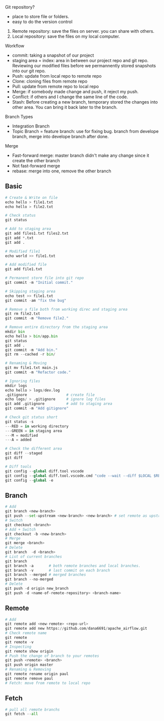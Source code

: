 Git repository?
- place to store file or folders.
- easy to do the version control

1) Remote repository: save the files on server. you can share with others.<br>
2) Local repository: save the files on my local computer.<br>

Workflow
- commit: taking a snapshot of our project
- staging area  = index: area in between our project repo and git repo. Reviewing our modified files before we permannently stored snapshots into our git repo. 
- Push: update from local repo to remote repo
- Clone: cloning files from remote repo
- Pull: update from remote repo to local repo
- Merge: if somebody made change and push, it reject my push.
- Conflict: if others and I change the same line of the code.
- Stash: Before creating a new branch, temporary stored the changes into other area.
You can bring it back later to the branch.  

Branch Types
- Integration Branch
- Topic Branch = feature branch: use for fixing bug. branch from develope branch, merge into develope branch after done.

Merge
- Fast-forward merge: master branch didn't make any change since it create the other branch
- Not fast-forward merge 
- rebase: merge into one, remove the other branch 


## Basic
```python
# Create & Write on file
echo hello > file1.txt
echo hello > file2.txt

# Check status
git status

# Add to staging area
git add files1.txt files2.txt
git add *.txt
git add .

# Modified file1
echo world >> file1.txt

# Add modified file
git add file1.txt

# Permanent store file into git repo
git commit -m "Initial commit."

# Skipping staging area
echo test >> file1.txt
git commit -am "fix the bug"

# Remove a file both from working direc and staging area
git rm file2.txt
git commit -m "Remove file2."

# Remove entire directory from the staging area
mkdir bin
echo hello > bin/app.bin
git status
git add .
git commit -m "Add bin."
git rm --cached -r bin/

# Renaming & Moving
git mv file1.txt main.js 
git commit -m "Refactor code."

# Ignoring files
mkdir logs
echo hello > logs/dev.log
.gitignore                  # create file
echo logs/ > .gitignore     # ignore log files
git add .gitignore          # add to staging area
git commit -m "Add gitignore"

# Check git status short
git status -s
---RED = in working directory
---GREEN = in staging area
---M = modified
---A = added

# Check the different area
git diff --staged
git diff

# Diff tools
git config --global diff.tool vscode
git config --global diff.tool.vscode.cmd "code --wait --diff $LOCAL $REMOTE"
git config --global -e
```

## Branch
```python
# Add
git branch <new-branch>
git push --set-upstream <new-branch> <new-branch> # set remote as upstream
# Switch
git checkout <branch>
# Add + Switch
git checkout -b <new-branch>
# Merge
git merge <branch>
# Delete
git branch  -d <branch>
# List of current branches
git branch
git branch -a       # both remote branches and local branches.
git branch -v       # last commit on each branch
git branch --merged # merged branches
git branch --no-merged
# Delete
git push -d origin new_branch
git push -d <name-of-remote-repository> <branch-name>
```

## Remote
```python
# Add
git remote add <new-remote> <repo-url>
git remote add new https://github.com/dana6691/apache_airflow.git
# Check remote name
git remote
git remote -v
# Inspecting
git remote show origin
# Push the change of branch to your remotes
git push <remote> <branch>
git push origin master
# Renaming & Removing
git remote rename origin paul
git remote remove paul
# Fetch: move from remote to local repo
```
## Fetch
```python
# pull all remote branchs
git fetch --all
```